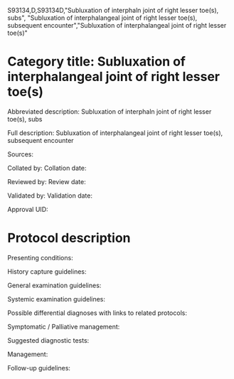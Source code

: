 S93134,D,S93134D,"Subluxation of interphaln joint of right lesser toe(s), subs", "Subluxation of interphalangeal joint of right lesser toe(s), subsequent encounter","Subluxation of interphalangeal joint of right lesser toe(s)"
# Category title: Subluxation of interphalangeal joint of right lesser toe(s)

Abbreviated description: Subluxation of interphaln joint of right lesser toe(s), subs

Full description: Subluxation of interphalangeal joint of right lesser toe(s), subsequent encounter

Sources:

Collated by:
Collation date:

Reviewed by:
Review date:

Validated by:
Validation date:

Approval UID:

# Protocol description

Presenting conditions:

History capture guidelines:

General examination guidelines:

Systemic examination guidelines:

Possible differential diagnoses with links to related protocols:

Symptomatic / Palliative management:

Suggested diagnostic tests:

Management:

Follow-up guidelines:
